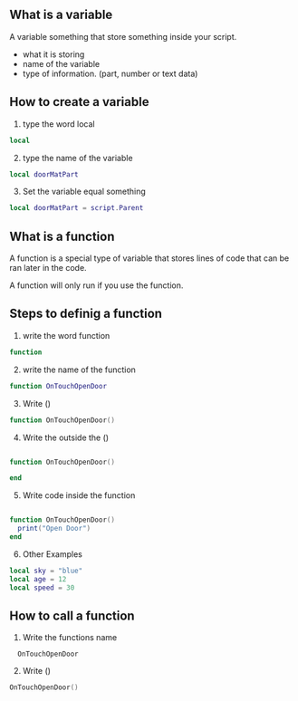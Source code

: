## What is a variable

A variable something that store something inside your script.

- what it is storing
- name of the variable
- type of information. (part, number or text data)

## How to create a variable

1. type the word local

```lua
local
```

2. type the name of the variable

```lua
local doorMatPart
```

3. Set the variable equal something

```lua
local doorMatPart = script.Parent
```

## What is a function

A function is a special type of variable that stores lines of code that can be ran later in the code.

A function will only run if you use the function.

## Steps to definig a function

1. write the word function

```lua
function
```

2. write the name of the function

```lua
function OnTouchOpenDoor
```

3. Write ()
```lua
function OnTouchOpenDoor()
```
4. Write the outside the ()

```lua

function OnTouchOpenDoor()

end
```

5. Write code inside the function
```lua

function OnTouchOpenDoor()
  print("Open Door")
end
```

6. Other Examples

```lua
local sky = "blue"
local age = 12
local speed = 30
```

## How to call a function

1. Write the functions name

```
  OnTouchOpenDoor
```

2. Write ()

```lua
OnTouchOpenDoor()
```
